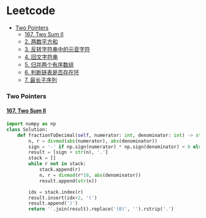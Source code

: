 # Leetcode
* [Two Pointers](#Two-Pointers)
    * [167. Two Sum II](#167-Two-Sum-II)
    * [2. 两数平方和](#2-两数平方和)
    * [3. 反转字符串中的元音字符](#3-反转字符串中的元音字符)
    * [4. 回文字符串](#4-回文字符串)
    * [5. 归并两个有序数组](#5-归并两个有序数组)
    * [6. 判断链表是否存在环](#6-判断链表是否存在环)
    * [7. 最长子序列](#7-最长子序列)


### Two Pointers
#### [167. Two Sum II](https://leetcode.com/problems/two-sum-ii-input-array-is-sorted/description/)
```python
import numpy as np
class Solution:
    def fractionToDecimal(self, numerator: int, denominator: int) -> str:
        n, r = divmod(abs(numerator), abs(denominator))
        sign = '-' if np.sign(numerator) * np.sign(denominator) < 0 else ''
        result = [sign + str(n), '.']
        stack = []
        while r not in stack:
            stack.append(r)
            n, r = divmod(r*10, abs(denominator))
            result.append(str(n))

        idx = stack.index(r)
        result.insert(idx+2, '(')
        result.append(')')
        return ''.join(result).replace('(0)', '').rstrip('.')
```
